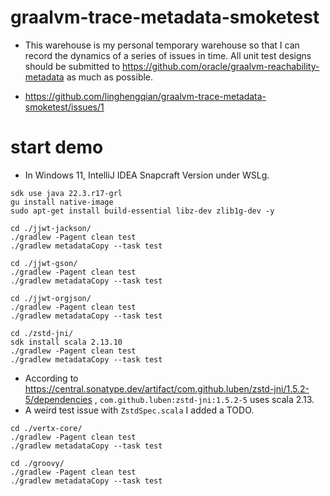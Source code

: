 # graalvm-trace-metadata-smoketest

- This warehouse is my personal temporary warehouse so that I can record the dynamics of a series of issues in time. All
  unit test designs should be submitted to https://github.com/oracle/graalvm-reachability-metadata as much as possible.

- https://github.com/linghengqian/graalvm-trace-metadata-smoketest/issues/1

# start demo

- In Windows 11, IntelliJ IDEA Snapcraft Version under WSLg.

```shell
sdk use java 22.3.r17-grl
gu install native-image
sudo apt-get install build-essential libz-dev zlib1g-dev -y
```

```shell
cd ./jjwt-jackson/
./gradlew -Pagent clean test
./gradlew metadataCopy --task test
```

```shell
cd ./jjwt-gson/
./gradlew -Pagent clean test
./gradlew metadataCopy --task test
```

```shell
cd ./jjwt-orgjson/
./gradlew -Pagent clean test
./gradlew metadataCopy --task test
```

```shell
cd ./zstd-jni/
sdk install scala 2.13.10
./gradlew -Pagent clean test
./gradlew metadataCopy --task test
```

- According to https://central.sonatype.dev/artifact/com.github.luben/zstd-jni/1.5.2-5/dependencies
  , `com.github.luben:zstd-jni:1.5.2-5` uses scala 2.13.
- A weird test issue with `ZstdSpec.scala` I added a TODO.

```shell
cd ./vertx-core/
./gradlew -Pagent clean test
./gradlew metadataCopy --task test
```

```shell
cd ./groovy/
./gradlew -Pagent clean test
./gradlew metadataCopy --task test
```